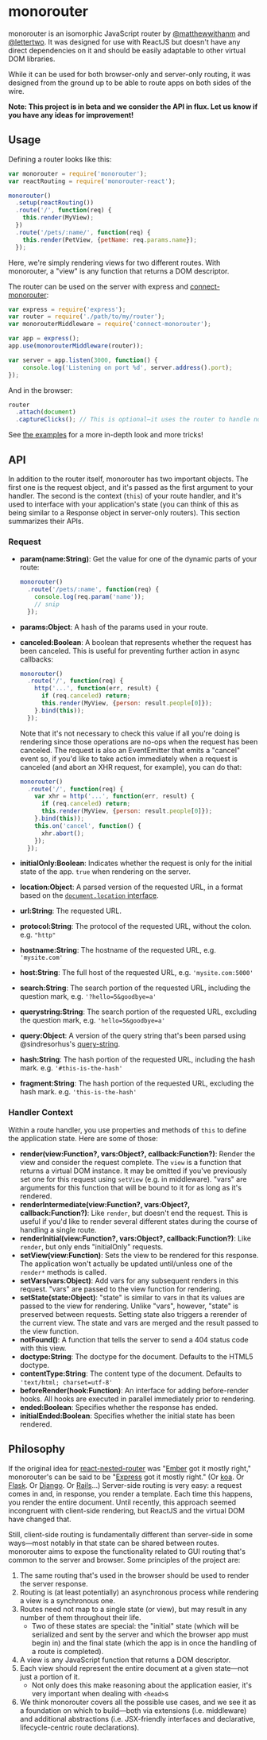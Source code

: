 monorouter
==========

monorouter is an isomorphic JavaScript router by [@matthewwithanm] and
[@lettertwo]. It was designed for use with ReactJS but doesn't have any direct
dependencies on it and should be easily adaptable to other virtual DOM
libraries.

While it can be used for both browser-only and server-only routing, it was
designed from the ground up to be able to route apps on both sides of the wire.

**Note: This project is in beta and we consider the API in flux. Let us know if
you have any ideas for improvement!**


Usage
-----

Defining a router looks like this:

```javascript
var monorouter = require('monorouter');
var reactRouting = require('monorouter-react');

monorouter()
  .setup(reactRouting())
  .route('/', function(req) {
    this.render(MyView);
  })
  .route('/pets/:name/', function(req) {
    this.render(PetView, {petName: req.params.name});
  });
```

Here, we're simply rendering views for two different routes. With monorouter, a
"view" is any function that returns a DOM descriptor.

The router can be used on the server with express and [connect-monorouter]:

```javascript
var express = require('express');
var router = require('./path/to/my/router');
var monorouterMiddleware = require('connect-monorouter');

var app = express();
app.use(monorouterMiddleware(router));

var server = app.listen(3000, function() {
    console.log('Listening on port %d', server.address().port);
});
```

And in the browser:

```javascript
router
  .attach(document)
  .captureClicks(); // This is optional—it uses the router to handle normal links.
```

See [the examples][monorouter examples] for a more in-depth look and more
tricks!


API
---

In addition to the router itself, monorouter has two important objects. The
first one is the request object, and it's passed as the first argument to your
handler. The second is the context (`this`) of your route handler, and it's used
to interface with your application's state (you can think of this as being
similar to a Response object in server-only routers). This section summarizes
their APIs.


### Request

- **param(name:String)**: Get the value for one of the dynamic parts of your
  route:

  ```javascript
  monorouter()
    .route('/pets/:name', function(req) {
      console.log(req.param('name'));
      // snip
    });
  ```

- **params:Object**: A hash of the params used in your route.
- **canceled:Boolean**: A boolean that represents whether the request has been
  canceled. This is useful for preventing further action in async callbacks:

  ```javascript
  monorouter()
    .route('/', function(req) {
      http('...', function(err, result) {
        if (req.canceled) return;
        this.render(MyView, {person: result.people[0]});
      }.bind(this));
    });
  ```

  Note that it's not necessary to check this value if all you're doing is
  rendering since those operations are no-ops when the request has been
  canceled. The request is also an EventEmitter that emits a "cancel" event so,
  if you'd like to take action immediately when a request is canceled (and abort
  an XHR request, for example), you can do that:

  ```javascript
  monorouter()
    .route('/', function(req) {
      var xhr = http('...', function(err, result) {
        if (req.canceled) return;
        this.render(MyView, {person: result.people[0]});
      }.bind(this));
      this.on('cancel', function() {
        xhr.abort();
      });
    });
  ```

- **initialOnly:Boolean**: Indicates whether the request is only for the initial
  state of the app. `true` when rendering on the server.
- **location:Object**: A parsed version of the requested URL, in a format based
  on the [`document.location` interface][document.location].
- **url:String**: The requested URL.
- **protocol:String**: The protocol of the requested URL, without the colon.
  e.g. `"http"`
- **hostname:String**: The hostname of the requested URL, e.g. `'mysite.com'`
- **host:String**: The full host of the requested URL, e.g. `'mysite.com:5000'`
- **search:String**: The search portion of the requested URL, including the
  question mark, e.g. `'?hello=5&goodbye=a'`
- **querystring:String**: The search portion of the requested URL, excluding the
  question mark, e.g. `'hello=5&goodbye=a'`
- **query:Object**: A version of the query string that's been parsed using
  @sindresorhus's [query-string].
- **hash:String**: The hash portion of the requested URL, including the hash
  mark. e.g. `'#this-is-the-hash'`
- **fragment:String**: The hash portion of the requested URL, excluding the hash
  mark. e.g. `'this-is-the-hash'`


### Handler Context

Within a route handler, you use properties and methods of `this` to define the
application state. Here are some of those:

- **render(view:Function?, vars:Object?, callback:Function?)**: Render the view
  and consider the request complete. The `view` is a function that returns a
  virtual DOM instance. It may be omitted if you've previously set one for this
  request using `setView` (e.g. in middleware). "vars" are arguments for this
  function that will be bound to it for as long as it's rendered.
- **renderIntermediate(view:Function?, vars:Object?, callback:Function?)**: Like
  `render`, but doesn't end the request. This is useful if you'd like to render
  several different states during the course of handling a single route.
- **renderInitial(view:Function?, vars:Object?, callback:Function?)**: Like
  `render`, but only ends "initialOnly" requests.
- **setView(view:Function)**: Sets the view to be rendered for this response.
  The application won't actually be updated until/unless one of the `render*`
  methods is called.
- **setVars(vars:Object)**: Add vars for any subsequent renders in this request.
  "vars" are passed to the view function for rendering.
- **setState(state:Object)**: "state" is similar to vars in that its values are
  passed to the view for rendering. Unlike "vars", however, "state" is preserved
  between requests. Setting state also triggers a rerender of the current view.
  The state and vars are merged and the result passed to the view function.
- **notFound()**: A function that tells the server to send a 404 status code
  with this view.
- **doctype:String**: The doctype for the document. Defaults to the HTML5
  doctype.
- **contentType:String**: The content type of the document. Defaults to
  `'text/html; charset=utf-8'`
- **beforeRender(hook:Function)**: An interface for adding before-render hooks.
  All hooks are executed in parallel immediately prior to rendering.
- **ended:Boolean**: Specifies whether the response has ended.
- **initialEnded:Boolean**: Specifies whether the initial state has been rendered.


Philosophy
----------

If the original idea for [react-nested-router] was "[Ember] got it mostly
right," monorouter's can be said to be "[Express] got it mostly right." (Or
[koa]. Or [Flask]. Or [Django]. Or [Rails]…) Server-side routing is very easy: a
request comes in and, in response, you render a template. Each time this
happens, you render the entire document. Until recently, this approach seemed
incongruent with client-side rendering, but ReactJS and the virtual DOM have
changed that.

Still, client-side routing is fundamentally different than server-side in some
ways—most notably in that state can be shared between routes. monorouter aims to
expose the functionality related to GUI routing that's common to the server and
browser. Some principles of the project are:

1. The same routing that's used in the browser should be used to render the
   server response.
2. Routing is (at least potentially) an asynchronous process while rendering a
   view is a synchronous one.
3. Routes need not map to a single state (or view), but may result in any number
   of them throughout their life.
    * Two of these states are special: the "initial" state (which will be
      serialized and sent by the server and which the browser app must begin in)
      and the final state (which the app is in once the handling of a route is
      completed).
4. A view is any JavaScript function that returns a DOM descriptor.
5. Each view should represent the entire document at a given state—not just a
   portion of it.
   * Not only does this make reasoning about the application easier, it's very
     important when dealing with `<head>`s
6. We think monorouter covers all the possible use cases, and we see it as a
   foundation on which to build—both via extensions (i.e. middleware) and
   additional abstractions (i.e. JSX-friendly interfaces and declarative,
   lifecycle-centric route declarations).




[@matthewwithanm]: http://github.com/matthewwithanm
[@lettertwo]: http://github.com/lettertwo
[react-nested-router]: https://github.com/rpflorence/react-router
[Ember]: https://github.com/emberjs/ember.js
[Express]: https://github.com/visionmedia/express
[koa]: https://github.com/koajs/koa
[Flask]: https://github.com/mitsuhiko/flask
[Django]: https://github.com/django/django
[Rails]: https://github.com/rails/rails
[react-router-component]: https://github.com/andreypopp/react-router-component
[connect-monorouter]: https://github.com/matthewwithanm/connect-monorouter
[monorouter-react]: https://github.com/matthewwithanm/monorouter-react
[monorouter examples]: https://github.com/matthewwithanm/monorouter/tree/master/examples
[document.location]: https://developer.mozilla.org/en-US/docs/Web/API/document.location
[query-string]: https://github.com/sindresorhus/query-string
